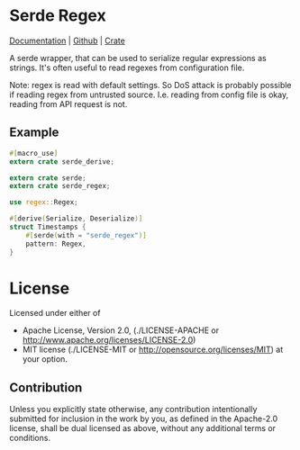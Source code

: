 Serde Regex
============

[Documentation](https://docs.rs/serde_regex) |
[Github](https://github.com/tailhook/serde-regex) |
[Crate](https://crates.io/crates/serde_regex)

A serde wrapper, that can be used to serialize regular expressions as strings.
It's often useful to read regexes from configuration file.

Note: regex is read with default settings. So DoS attack is probably possible
if reading regex from untrusted source. I.e. reading from config file is
okay, reading from API request is not.


Example
-------

```rust
#[macro_use]
extern crate serde_derive;

extern crate serde;
extern crate serde_regex;

use regex::Regex;

#[derive(Serialize, Deserialize)]
struct Timestamps {
    #[serde(with = "serde_regex")]
    pattern: Regex,
}
```


License
=======

Licensed under either of

* Apache License, Version 2.0,
  (./LICENSE-APACHE or http://www.apache.org/licenses/LICENSE-2.0)
* MIT license (./LICENSE-MIT or http://opensource.org/licenses/MIT)
  at your option.

Contribution
------------

Unless you explicitly state otherwise, any contribution intentionally
submitted for inclusion in the work by you, as defined in the Apache-2.0
license, shall be dual licensed as above, without any additional terms or
conditions.

